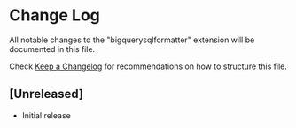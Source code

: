 # Change Log

All notable changes to the "bigquerysqlformatter" extension will be documented in this file.

Check [Keep a Changelog](http://keepachangelog.com/) for recommendations on how to structure this file.

## [Unreleased]

- Initial release